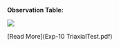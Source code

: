 **Observation Table:**

<img src="images/observation_table.JPG">

[Read More](Exp-10 TriaxialTest.pdf)